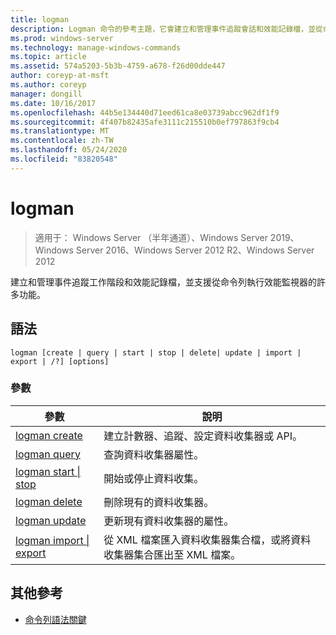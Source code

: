 ```yaml
---
title: logman
description: Logman 命令的參考主題，它會建立和管理事件追蹤會話和效能記錄檔，並從命令列支援效能監視器的許多功能。
ms.prod: windows-server
ms.technology: manage-windows-commands
ms.topic: article
ms.assetid: 574a5203-5b3b-4759-a678-f26d00dde447
author: coreyp-at-msft
ms.author: coreyp
manager: dongill
ms.date: 10/16/2017
ms.openlocfilehash: 44b5e134440d71eed61ca8e03739abcc962df1f9
ms.sourcegitcommit: 4f407b82435afe3111c215510b0ef797863f9cb4
ms.translationtype: MT
ms.contentlocale: zh-TW
ms.lasthandoff: 05/24/2020
ms.locfileid: "83820548"
---
```

# <a name="logman"></a>logman

> 適用于： Windows Server （半年通道）、Windows Server 2019、Windows Server 2016、Windows Server 2012 R2、Windows Server 2012

建立和管理事件追蹤工作階段和效能記錄檔，並支援從命令列執行效能監視器的許多功能。

## <a name="syntax"></a>語法

```
logman [create | query | start | stop | delete| update | import | export | /?] [options]
```

### <a name="parameters"></a>參數

| 參數 | 說明 |
| --------- | ----------- |
| [logman create](logman-create.md) | 建立計數器、追蹤、設定資料收集器或 API。 |
| [logman query](logman-query.md) | 查詢資料收集器屬性。 |
| [logman start &#124; stop](logman-start-stop.md) | 開始或停止資料收集。 |
| [logman delete](logman-delete.md) | 刪除現有的資料收集器。 |
| [logman update](logman-update.md) | 更新現有資料收集器的屬性。 |
| [logman import &#124; export](logman-import-export.md) | 從 XML 檔案匯入資料收集器集合檔，或將資料收集器集合匯出至 XML 檔案。 |

## <a name="additional-references"></a>其他參考

- [命令列語法關鍵](command-line-syntax-key.md)